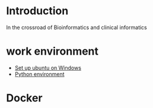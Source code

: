 # Introduction

In the crossroad of Bioinformatics and clinical informatics

# work environment

* [Set up ubuntu on Windows](winbash.html)
* [Python environment](pythonenv.html)

# Docker
